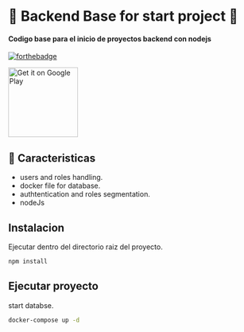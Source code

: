 #  🤝 Backend Base for start project 🤝
<h4>Codigo base para el inicio de proyectos backend con nodejs</h4>

[![forthebadge](https://forthebadge.com/images/badges/made-with-javascript.svg)](http://forthebadge.com)

<p>
    <img alt="Get it on Google Play" title="Google Play" src="[http://i.imgur.com/mtGRPuM.png](https://upload.wikimedia.org/wikipedia/commons/thumb/d/d9/Node.js_logo.svg/300px-Node.js_logo.svg.png" width="140">
</p>

## 🚩 Caracteristicas

* users and roles handling.
* docker file for database.
* authtentication and roles segmentation.
* nodeJs

## Instalacion
Ejecutar dentro del directorio raiz del proyecto.

```bash
npm install
```
## Ejecutar proyecto
start databse.

```bash
docker-compose up -d
```

